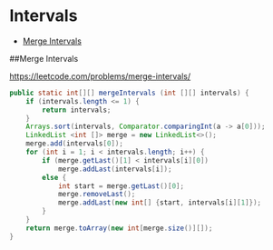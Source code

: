 # Intervals

+ [Merge Intervals](merge-intervals)

##Merge Intervals

https://leetcode.com/problems/merge-intervals/

```java
public static int[][] mergeIntervals (int [][] intervals) {
    if (intervals.length <= 1) {
        return intervals;
    }
    Arrays.sort(intervals, Comparator.comparingInt(a -> a[0]));
    LinkedList <int []> merge = new LinkedList<>();
    merge.add(intervals[0]);
    for (int i = 1; i < intervals.length; i++) {
        if (merge.getLast()[1] < intervals[i][0])
            merge.addLast(intervals[i]);
        else {
            int start = merge.getLast()[0];
            merge.removeLast();
            merge.addLast(new int[] {start, intervals[i][1]});
        }
    }
    return merge.toArray(new int[merge.size()][]);
}
```